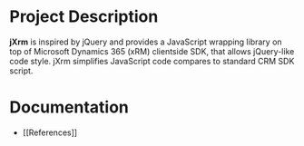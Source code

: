  
# Project Description
**jXrm** is inspired by jQuery and provides a JavaScript wrapping library on top of Microsoft Dynamics 365 (xRM) clientside SDK, that allows jQuery-like code style. jXrm simplifies JavaScript code compares to standard CRM SDK script.

# Documentation
* [[References]]
